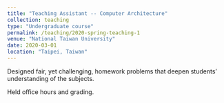 ```yaml
---
title: "Teaching Assistant -- Computer Architecture"
collection: teaching
type: "Undergraduate course"
permalink: /teaching/2020-spring-teaching-1
venue: "National Taiwan University"
date: 2020-03-01
location: "Taipei, Taiwan"
---
```


Designed fair, yet challenging, homework problems that deepen students’ understanding of the subjects.

Held office hours and grading.